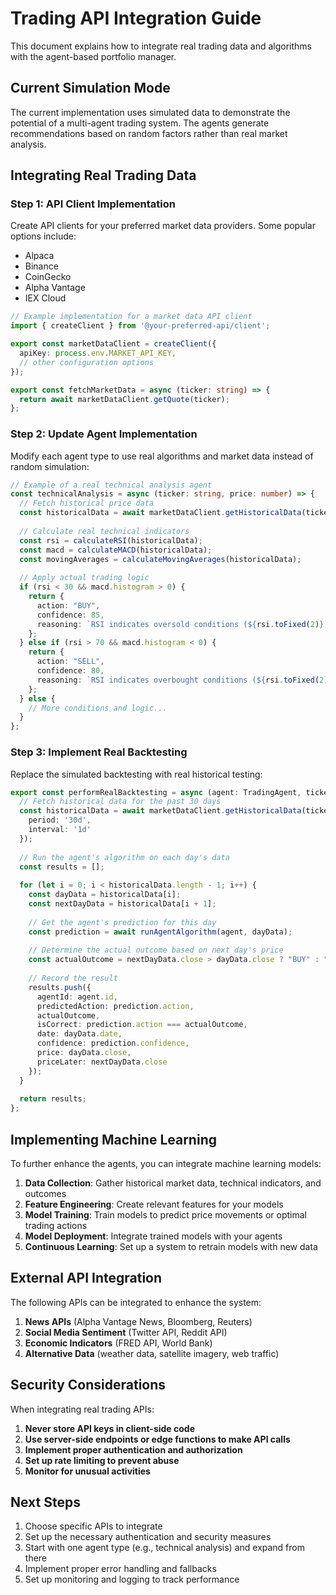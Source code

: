 # Trading API Integration Guide

This document explains how to integrate real trading data and algorithms with the agent-based portfolio manager.

## Current Simulation Mode

The current implementation uses simulated data to demonstrate the potential of a multi-agent trading system. The agents generate recommendations based on random factors rather than real market analysis.

## Integrating Real Trading Data

### Step 1: API Client Implementation

Create API clients for your preferred market data providers. Some popular options include:

- Alpaca
- Binance
- CoinGecko
- Alpha Vantage
- IEX Cloud

```typescript
// Example implementation for a market data API client
import { createClient } from '@your-preferred-api/client';

export const marketDataClient = createClient({
  apiKey: process.env.MARKET_API_KEY,
  // other configuration options
});

export const fetchMarketData = async (ticker: string) => {
  return await marketDataClient.getQuote(ticker);
};
```

### Step 2: Update Agent Implementation

Modify each agent type to use real algorithms and market data instead of random simulation:

```typescript
// Example of a real technical analysis agent
const technicalAnalysis = async (ticker: string, price: number) => {
  // Fetch historical price data
  const historicalData = await marketDataClient.getHistoricalData(ticker);
  
  // Calculate real technical indicators
  const rsi = calculateRSI(historicalData);
  const macd = calculateMACD(historicalData);
  const movingAverages = calculateMovingAverages(historicalData);
  
  // Apply actual trading logic
  if (rsi < 30 && macd.histogram > 0) {
    return {
      action: "BUY",
      confidence: 85,
      reasoning: `RSI indicates oversold conditions (${rsi.toFixed(2)}) and MACD shows bullish momentum.`
    };
  } else if (rsi > 70 && macd.histogram < 0) {
    return {
      action: "SELL",
      confidence: 80,
      reasoning: `RSI indicates overbought conditions (${rsi.toFixed(2)}) and MACD shows bearish momentum.`
    };
  } else {
    // More conditions and logic...
  }
};
```

### Step 3: Implement Real Backtesting

Replace the simulated backtesting with real historical testing:

```typescript
export const performRealBacktesting = async (agent: TradingAgent, ticker: string) => {
  // Fetch historical data for the past 30 days
  const historicalData = await marketDataClient.getHistoricalData(ticker, {
    period: '30d',
    interval: '1d'
  });
  
  // Run the agent's algorithm on each day's data
  const results = [];
  
  for (let i = 0; i < historicalData.length - 1; i++) {
    const dayData = historicalData[i];
    const nextDayData = historicalData[i + 1];
    
    // Get the agent's prediction for this day
    const prediction = await runAgentAlgorithm(agent, dayData);
    
    // Determine the actual outcome based on next day's price
    const actualOutcome = nextDayData.close > dayData.close ? "BUY" : "SELL";
    
    // Record the result
    results.push({
      agentId: agent.id,
      predictedAction: prediction.action,
      actualOutcome,
      isCorrect: prediction.action === actualOutcome,
      date: dayData.date,
      confidence: prediction.confidence,
      price: dayData.close,
      priceLater: nextDayData.close
    });
  }
  
  return results;
};
```

## Implementing Machine Learning

To further enhance the agents, you can integrate machine learning models:

1. **Data Collection**: Gather historical market data, technical indicators, and outcomes
2. **Feature Engineering**: Create relevant features for your models
3. **Model Training**: Train models to predict price movements or optimal trading actions
4. **Model Deployment**: Integrate trained models with your agents
5. **Continuous Learning**: Set up a system to retrain models with new data

## External API Integration

The following APIs can be integrated to enhance the system:

1. **News APIs** (Alpha Vantage News, Bloomberg, Reuters)
2. **Social Media Sentiment** (Twitter API, Reddit API)
3. **Economic Indicators** (FRED API, World Bank)
4. **Alternative Data** (weather data, satellite imagery, web traffic)

## Security Considerations

When integrating real trading APIs:

1. **Never store API keys in client-side code**
2. **Use server-side endpoints or edge functions to make API calls**
3. **Implement proper authentication and authorization**
4. **Set up rate limiting to prevent abuse**
5. **Monitor for unusual activities**

## Next Steps

1. Choose specific APIs to integrate
2. Set up the necessary authentication and security measures
3. Start with one agent type (e.g., technical analysis) and expand from there
4. Implement proper error handling and fallbacks
5. Set up monitoring and logging to track performance
